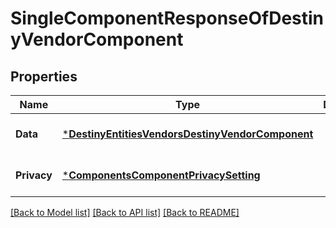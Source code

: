 # SingleComponentResponseOfDestinyVendorComponent

## Properties
Name | Type | Description | Notes
------------ | ------------- | ------------- | -------------
**Data** | [***DestinyEntitiesVendorsDestinyVendorComponent**](Destiny.Entities.Vendors.DestinyVendorComponent.md) |  | [optional] [default to null]
**Privacy** | [***ComponentsComponentPrivacySetting**](Components.ComponentPrivacySetting.md) |  | [optional] [default to null]

[[Back to Model list]](../README.md#documentation-for-models) [[Back to API list]](../README.md#documentation-for-api-endpoints) [[Back to README]](../README.md)


